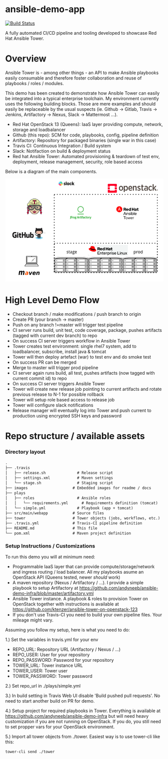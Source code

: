 # ansible-demo-app

[![Build Status](https://travis-ci.org/andyneeb/ansible-demo-app.svg?branch=master)](https://travis-ci.org/andyneeb/ansible-demo-app)

A fully automated CI/CD pipeline and tooling developed to showcase Red Hat Ansible Tower.

# Overview

Ansible Tower is - among other things - an API to make Ansible playbooks easily consumable and therefore foster collaboration and reuse of playbooks / roles / modules.

This demo has been created to demonstrate how Ansible Tower can easily be integrated into a typical enterprise toolchain. My environment currently uses the following building blocks. Those are mere examples and should easily be replaceable by the usual suspects (ie. Github -> Gitlab, Travis -> Jenkins, Artifactory -> Nexus, Slack -> Mattermost ...).

- Red Hat OpenStack 13 (Queens): IaaS layer providing compute, network, storage and loadbalancer
- Github (this repo): SCM for code, playbooks, config, pipeline definition
- Artifactory: Repository for packaged binaries (single war in this case)
- Travis CI: Continuous Integration / Build system
- Slack: Notifaction on build & deployment status
- Red hat Ansible Tower: Automated provisioning & teardown of test env, deployment, release management, security, role based access

Below is a diagram of the main components.

![](./images/overview.png)

# High Level Demo Flow

- Checkout branch / make modifications / push branch to origin
- Create PR (your branch -> master)
- Push on any branch !=master will trigger test pipeline
- CI server runs build, unit test, code coverage, package, pushes artifacts (tagged with current dev branch) to repo
- On success CI server triggers workflow in Ansible Tower
- Tower creates test environment: single rhel7 system, add to loadbalancer, subscribe, install java & tomcat
- Tower will then deploy artefact (war) to test env and do smoke test
- On success PR can be merged
- Merge to master will trigger prod pipeline
- CI server again runs build, all test, pushes artifacts (now tagged with current commit id) to repo
- On success CI server triggers Ansible Tower
- Tower will create new release job pointing to current artifacts and rotate previous release to N-1 for possible rollback
- Tower will setup role based access to release job
- Tower will configure slack notifications
- Release manager will eventually log into Tower and push current to production using encrypted SSH keys and password

# Repo structure / available assets

### Directory layout

    .
    ├── .travis                   
    │   ├── release.sh              # Release script
    │   ├── settings.xml            # Maven settings
    │   └── stage.sh                # Staging script
    ├── images                    # Embedded images for readme / docs
    ├── plays                     
    │   ├── roles                   # Ansible roles
    │   │   └── requirements.yml      # Requirements definition (tomcat)
    │   └── simple.yml              # Playbook (app + tomcat)
    ├── src/main/webapp           # Source files
    ├── tower                     # Tower objects (jobs, workflows, etc.)
    ├── .travis.yml               # Travis-CI pipeline definition
    ├── README.md                 # This file
    └── pom.xml                   # Maven project definition

### Setup Instructions / Customizations
To run this demo you will at minimum need:
- Programmable IaaS layer that can provide compute/storage/network and ingress routing / load balancer. All my playbooks asume an OpenStack API (Queens tested, newer *should* work)
- A maven repository (Nexus / Artifactory / ...). I provide a simple playbook to setup Artifactory at https://github.com/andyneeb/ansible-demo-infra/blob/master/artifactory.yml
- Ansible Tower instance. A playbook & roles to provision Tower on OpenStack together with instructions is available at https://github.com/ktenzer/ansible-tower-on-openstack-123
- If you don't use Travis-CI you need to build your own pipeline files. Your mileage might vary.

Assuming you follow my setup, here is what you need to do:

1.) Set the variables in travis.yml for your env
- REPO_URL: Repository URL (Artifactory / Nexus / ...)
- REPO_USER: User for your repository
- REPO_PASSWORD: Password for your repository
- TOWER_URL: Tower instance URL
- TOWER_USER: Tower user
- TOWER_PASSWORD: Tower password

2.) Set repo_url in ./plays/simple.yml

3.) In build setting in Travis Web UI disable 'Build pushed pull requests'. No need to start another build on PR for demo.

4.) Setup project for required playbooks in Tower. Everything is available at https://github.com/andyneeb/ansible-demo-infra but will need heavy customization if you are not running on OpenStack. If you do, you still need to set propper vars for your OpenStack environment.

5.) Import all tower objects from ./tower. Easiest way is to use tower-cli like this:

```
tower-cli send ./tower

